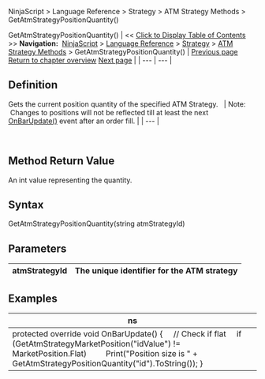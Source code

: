 ﻿
NinjaScript > Language Reference > Strategy > ATM Strategy Methods > GetAtmStrategyPositionQuantity()

GetAtmStrategyPositionQuantity()
| << [Click to Display Table of Contents](getatmstrategypositionquantity.md) >> **Navigation:**     [NinjaScript](ninjascript-1.md) > [Language Reference](language_reference_wip-1.md) > [Strategy](strategy-1.md) > [ATM Strategy Methods](atm_strategy_methods-1.md) > GetAtmStrategyPositionQuantity() | [Previous page](getatmstrategypositionaveragep-1.md) [Return to chapter overview](atm_strategy_methods-1.md) [Next page](getatmstrategyrealizedprofitlo-1.md) |
| --- | --- |
## Definition
Gets the current position quantity of the specified ATM Strategy.
 
| Note:  Changes to positions will not be reflected till at least the next [OnBarUpdate()](onbarupdate-1.md) event after an order fill. |
| --- |

 
## Method Return Value
An int value representing the quantity.
 
## Syntax
GetAtmStrategyPositionQuantity(string atmStrategyId)
 
## 
## Parameters
| atmStrategyId | The unique identifier for the ATM strategy |
| --- | --- |

## 
## 
## Examples
| ns |
| --- |
| protected override void OnBarUpdate() {      // Check if flat      if (GetAtmStrategyMarketPosition("idValue") != MarketPosition.Flat)          Print("Position size is " + GetAtmStrategyPositionQuantity("id").ToString()); } |
